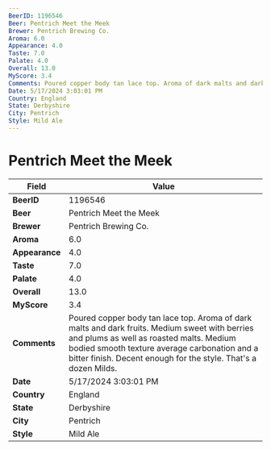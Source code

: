 ```yaml
---
BeerID: 1196546
Beer: Pentrich Meet the Meek
Brewer: Pentrich Brewing Co.
Aroma: 6.0
Appearance: 4.0
Taste: 7.0
Palate: 4.0
Overall: 13.0
MyScore: 3.4
Comments: Poured copper body tan lace top. Aroma of dark malts and dark fruits. Medium sweet with berries and plums as well as roasted malts. Medium bodied smooth texture average carbonation and a bitter finish. Decent enough for the style. That's a dozen Milds.
Date: 5/17/2024 3:03:01 PM
Country: England
State: Derbyshire
City: Pentrich
Style: Mild Ale
---
```


# Pentrich Meet the Meek

| Field         | Value |
|---------------|-------|
| **BeerID** | 1196546 |
| **Beer** | Pentrich Meet the Meek |
| **Brewer** | Pentrich Brewing Co. |
| **Aroma** | 6.0 |
| **Appearance** | 4.0 |
| **Taste** | 7.0 |
| **Palate** | 4.0 |
| **Overall** | 13.0 |
| **MyScore** | 3.4 |
| **Comments** | Poured copper body tan lace top. Aroma of dark malts and dark fruits. Medium sweet with berries and plums as well as roasted malts. Medium bodied smooth texture average carbonation and a bitter finish. Decent enough for the style. That's a dozen Milds. |
| **Date** | 5/17/2024 3:03:01 PM |
| **Country** | England |
| **State** | Derbyshire |
| **City** | Pentrich |
| **Style** | Mild Ale |
